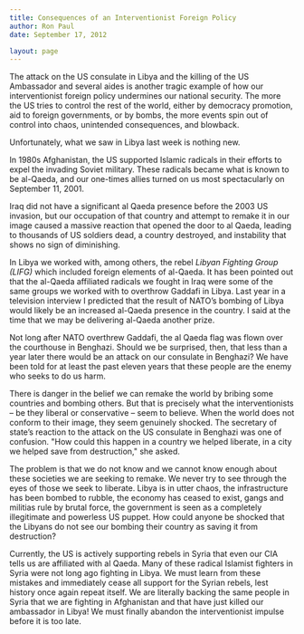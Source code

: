 ```yaml
---
title: Consequences of an Interventionist Foreign Policy
author: Ron Paul
date: September 17, 2012

layout: page
---
```


The attack on the US consulate in Libya and the killing of the US
Ambassador and several aides is another tragic example of how our
interventionist foreign policy undermines our national security. The
more the US tries to control the rest of the world, either by democracy
promotion, aid to foreign governments, or by bombs, the more events spin
out of control into chaos, unintended consequences, and blowback.

Unfortunately, what we saw in Libya last week is nothing new.

In 1980s Afghanistan, the US supported Islamic radicals in their efforts
to expel the invading Soviet military. These radicals became what is
known to be al-Qaeda, and our one-times allies turned on us most
spectacularly on September 11, 2001.

Iraq did not have a significant al Qaeda presence before the 2003 US
invasion, but our occupation of that country and attempt to remake it in
our image caused a massive reaction that opened the door to al Qaeda,
leading to thousands of US soldiers dead, a country destroyed, and
instability that shows no sign of diminishing.

In Libya we worked with, among others, the rebel *Libyan Fighting Group
(LIFG)* which included foreign elements of al-Qaeda. It has been pointed
out that the al-Qaeda affiliated radicals we fought in Iraq were some of
the same groups we worked with to overthrow Gaddafi in Libya. Last year
in a television interview I predicted that the result of NATO’s bombing
of Libya would likely be an increased al-Qaeda presence in the country.
I said at the time that we may be delivering al-Qaeda another prize.

Not long after NATO overthrew Gaddafi, the al Qaeda flag was flown over
the courthouse in Benghazi. Should we be surprised, then, that less than
a year later there would be an attack on our consulate in Benghazi? We
have been told for at least the past eleven years that these people are
the enemy who seeks to do us harm.

There is danger in the belief we can remake the world by bribing some
countries and bombing others. But that is precisely what the
interventionists – be they liberal or conservative – seem to believe.
When the world does not conform to their image, they seem genuinely
shocked. The secretary of state’s reaction to the attack on the US
consulate in Benghazi was one of confusion. "How could this happen in a
country we helped liberate, in a city we helped save from destruction,"
she asked.

The problem is that we do not know and we cannot know enough about these
societies we are seeking to remake. We never try to see through the eyes
of those we seek to liberate. Libya is in utter chaos, the
infrastructure has been bombed to rubble, the economy has ceased to
exist, gangs and militias rule by brutal force, the government is seen
as a completely illegitimate and powerless US puppet.  How could anyone
be shocked that the Libyans do not see our bombing their country as
saving it from destruction?

Currently, the US is actively supporting rebels in Syria that even our
CIA tells us are affiliated with al Qaeda. Many of these radical
Islamist fighters in Syria were not long ago fighting in Libya.  We must
learn from these mistakes and immediately cease all support for the
Syrian rebels, lest history once again repeat itself. We are literally
backing the same people in Syria that we are fighting in Afghanistan and
that have just killed our ambassador in Libya! We must finally abandon
the interventionist impulse before it is too late.
